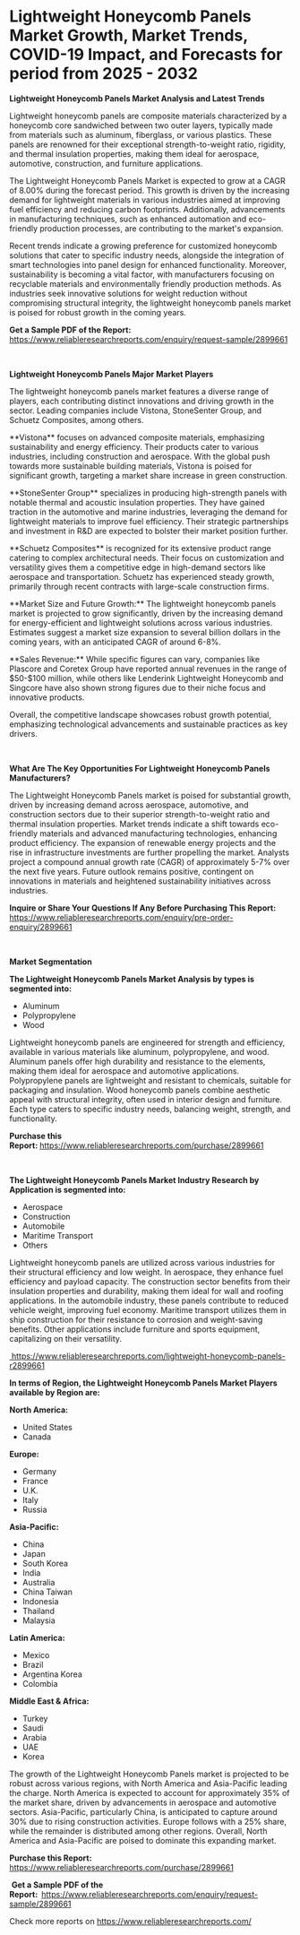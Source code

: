 <p><h1>Lightweight Honeycomb Panels Market Growth, Market Trends, COVID-19 Impact, and Forecasts for period from 2025 - 2032</h1></p><p><strong>Lightweight Honeycomb Panels Market Analysis and Latest Trends</strong></p>
<p><p>Lightweight honeycomb panels are composite materials characterized by a honeycomb core sandwiched between two outer layers, typically made from materials such as aluminum, fiberglass, or various plastics. These panels are renowned for their exceptional strength-to-weight ratio, rigidity, and thermal insulation properties, making them ideal for aerospace, automotive, construction, and furniture applications.</p><p>The Lightweight Honeycomb Panels Market is expected to grow at a CAGR of 8.00% during the forecast period. This growth is driven by the increasing demand for lightweight materials in various industries aimed at improving fuel efficiency and reducing carbon footprints. Additionally, advancements in manufacturing techniques, such as enhanced automation and eco-friendly production processes, are contributing to the market's expansion.</p><p>Recent trends indicate a growing preference for customized honeycomb solutions that cater to specific industry needs, alongside the integration of smart technologies into panel design for enhanced functionality. Moreover, sustainability is becoming a vital factor, with manufacturers focusing on recyclable materials and environmentally friendly production methods. As industries seek innovative solutions for weight reduction without compromising structural integrity, the lightweight honeycomb panels market is poised for robust growth in the coming years.</p></p>
<p><strong>Get a Sample PDF of the Report:&nbsp;</strong> <a href="https://www.reliableresearchreports.com/enquiry/request-sample/2899661?utm_campaign=3584&utm_medium=2&utm_source=Github&utm_content=ia&utm_term=16032025&utm_id=lightweight-honeycomb-panels">https://www.reliableresearchreports.com/enquiry/request-sample/2899661</a></p>
<p>&nbsp;</p>
<p><strong>Lightweight Honeycomb Panels Major Market Players</strong></p>
<p><p>The lightweight honeycomb panels market features a diverse range of players, each contributing distinct innovations and driving growth in the sector. Leading companies include Vistona, StoneSenter Group, and Schuetz Composites, among others.</p><p>**Vistona** focuses on advanced composite materials, emphasizing sustainability and energy efficiency. Their products cater to various industries, including construction and aerospace. With the global push towards more sustainable building materials, Vistona is poised for significant growth, targeting a market share increase in green construction.</p><p>**StoneSenter Group** specializes in producing high-strength panels with notable thermal and acoustic insulation properties. They have gained traction in the automotive and marine industries, leveraging the demand for lightweight materials to improve fuel efficiency. Their strategic partnerships and investment in R&D are expected to bolster their market position further.</p><p>**Schuetz Composites** is recognized for its extensive product range catering to complex architectural needs. Their focus on customization and versatility gives them a competitive edge in high-demand sectors like aerospace and transportation. Schuetz has experienced steady growth, primarily through recent contracts with large-scale construction firms.</p><p>**Market Size and Future Growth:** The lightweight honeycomb panels market is projected to grow significantly, driven by the increasing demand for energy-efficient and lightweight solutions across various industries. Estimates suggest a market size expansion to several billion dollars in the coming years, with an anticipated CAGR of around 6-8%.</p><p>**Sales Revenue:** While specific figures can vary, companies like Plascore and Coretex Group have reported annual revenues in the range of $50-$100 million, while others like Lenderink Lightweight Honeycomb and Singcore have also shown strong figures due to their niche focus and innovative products.</p><p>Overall, the competitive landscape showcases robust growth potential, emphasizing technological advancements and sustainable practices as key drivers.</p></p>
<p>&nbsp;</p>
<p><strong>What Are The Key Opportunities For Lightweight Honeycomb Panels Manufacturers?</strong></p>
<p><p>The Lightweight Honeycomb Panels market is poised for substantial growth, driven by increasing demand across aerospace, automotive, and construction sectors due to their superior strength-to-weight ratio and thermal insulation properties. Market trends indicate a shift towards eco-friendly materials and advanced manufacturing technologies, enhancing product efficiency. The expansion of renewable energy projects and the rise in infrastructure investments are further propelling the market. Analysts project a compound annual growth rate (CAGR) of approximately 5-7% over the next five years. Future outlook remains positive, contingent on innovations in materials and heightened sustainability initiatives across industries.</p></p>
<p><strong>Inquire or Share Your Questions If Any Before Purchasing This Report:</strong> <a href="https://www.reliableresearchreports.com/enquiry/pre-order-enquiry/2899661?utm_campaign=3584&utm_medium=2&utm_source=Github&utm_content=ia&utm_term=16032025&utm_id=lightweight-honeycomb-panels">https://www.reliableresearchreports.com/enquiry/pre-order-enquiry/2899661</a></p>
<p>&nbsp;</p>
<p><strong>Market Segmentation</strong></p>
<p><strong>The Lightweight Honeycomb Panels Market Analysis by types is segmented into:</strong></p>
<p><ul><li>Aluminum</li><li>Polypropylene</li><li>Wood</li></ul></p>
<p><p>Lightweight honeycomb panels are engineered for strength and efficiency, available in various materials like aluminum, polypropylene, and wood. Aluminum panels offer high durability and resistance to the elements, making them ideal for aerospace and automotive applications. Polypropylene panels are lightweight and resistant to chemicals, suitable for packaging and insulation. Wood honeycomb panels combine aesthetic appeal with structural integrity, often used in interior design and furniture. Each type caters to specific industry needs, balancing weight, strength, and functionality.</p></p>
<p><strong>Purchase this Report:&nbsp;</strong><a href="https://www.reliableresearchreports.com/purchase/2899661?utm_campaign=3584&utm_medium=2&utm_source=Github&utm_content=ia&utm_term=16032025&utm_id=lightweight-honeycomb-panels">https://www.reliableresearchreports.com/purchase/2899661</a></p>
<p>&nbsp;</p>
<p><strong>The Lightweight Honeycomb Panels Market Industry Research by Application is segmented into:</strong></p>
<p><ul><li>Aerospace</li><li>Construction</li><li>Automobile</li><li>Maritime Transport</li><li>Others</li></ul></p>
<p><p>Lightweight honeycomb panels are utilized across various industries for their structural efficiency and low weight. In aerospace, they enhance fuel efficiency and payload capacity. The construction sector benefits from their insulation properties and durability, making them ideal for wall and roofing applications. In the automobile industry, these panels contribute to reduced vehicle weight, improving fuel economy. Maritime transport utilizes them in ship construction for their resistance to corrosion and weight-saving benefits. Other applications include furniture and sports equipment, capitalizing on their versatility.</p></p>
<p><a href="https://www.reliableresearchreports.com/lightweight-honeycomb-panels-r2899661?utm_campaign=3584&utm_medium=2&utm_source=Github&utm_content=ia&utm_term=16032025&utm_id=lightweight-honeycomb-panels">&nbsp;https://www.reliableresearchreports.com/lightweight-honeycomb-panels-r2899661</a></p>
<p><strong>In terms of Region, the Lightweight Honeycomb Panels Market Players available by Region are:</strong></p>
<p>
    <p> <strong> North America: </strong>
        <ul>
            <li>United States</li>
            <li>Canada</li>
        </ul>
        </p> 
    <p> <strong> Europe: </strong>
        <ul>
            <li>Germany</li>
            <li>France</li>
            <li>U.K.</li>
            <li>Italy</li>
            <li>Russia</li>
        </ul>
        </p> 
    <p> <strong> Asia-Pacific: </strong>
        <ul>
            <li>China</li>
            <li>Japan</li>
            <li>South Korea</li>
            <li>India</li>
            <li>Australia</li>
            <li>China Taiwan</li>
            <li>Indonesia</li>
            <li>Thailand</li>
            <li>Malaysia</li>
        </ul>
        </p> 
    <p> <strong> Latin America: </strong>
        <ul>
            <li>Mexico</li>
            <li>Brazil</li>
            <li>Argentina Korea</li>
            <li>Colombia</li>
        </ul>
        </p> 
    <p> <strong> Middle East & Africa: </strong>
        <ul>
            <li>Turkey</li>
            <li>Saudi</li>
            <li>Arabia</li>
            <li>UAE</li>
            <li>Korea</li>
        </ul>
    </p>
    </p>
<p><p>The growth of the Lightweight Honeycomb Panels market is projected to be robust across various regions, with North America and Asia-Pacific leading the charge. North America is expected to account for approximately 35% of the market share, driven by advancements in aerospace and automotive sectors. Asia-Pacific, particularly China, is anticipated to capture around 30% due to rising construction activities. Europe follows with a 25% share, while the remainder is distributed among other regions. Overall, North America and Asia-Pacific are poised to dominate this expanding market.</p></p>
<p><strong>Purchase this Report: </strong><a href="https://www.reliableresearchreports.com/purchase/2899661?utm_campaign=3584&utm_medium=2&utm_source=Github&utm_content=ia&utm_term=16032025&utm_id=lightweight-honeycomb-panels">https://www.reliableresearchreports.com/purchase/2899661</a></p>
<p>&nbsp;<strong>Get a Sample PDF of the Report:&nbsp;&nbsp;</strong><a href="https://www.reliableresearchreports.com/enquiry/request-sample/2899661?utm_campaign=3584&utm_medium=2&utm_source=Github&utm_content=ia&utm_term=16032025&utm_id=lightweight-honeycomb-panels">https://www.reliableresearchreports.com/enquiry/request-sample/2899661</a></p>
<p><strong></strong></p>
<p>Check more reports on <a href="https://www.reliableresearchreports.com/?utm_campaign=3584&utm_medium=2&utm_source=Github&utm_content=ia&utm_term=16032025&utm_id=lightweight-honeycomb-panels">https://www.reliableresearchreports.com/</a></p>